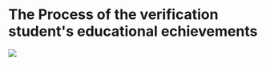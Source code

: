 # The Process of the verification student's educational echievements 
<img src="https://firebasestorage.googleapis.com/v0/b/dulich-184808.appspot.com/o/manageStudent.png?alt=media&token=9d9c3eb1-52d8-45ec-b02b-6a211cdfeadf">
